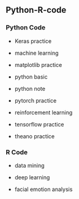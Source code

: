 ## Python-R-code

### Python Code

- Keras practice

- machine learning

- matplotlib practice

- python basic

- python note

- pytorch practice

- reinforcement learning

- tensorflow practice

- theano practice

### R Code

- data mining

- deep learning 

- facial emotion analysis